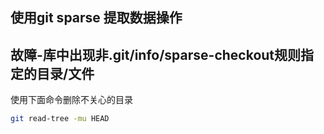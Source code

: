 ## 使用git sparse 提取数据操作
## 故障-库中出现非.git/info/sparse-checkout规则指定的目录/文件
使用下面命令删除不关心的目录
```bash
git read-tree -mu HEAD
```
